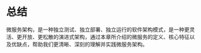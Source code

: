 # 总结

微服务架构，是一种独立测试、独立部署、独立运行的软件架构模式，是一种更灵活、更开放、更松散的演进式架构，通过本章所介绍的微服务的定义、核心特征以及优缺点，帮助我们更清晰、深刻的理解并实践微服务架构。